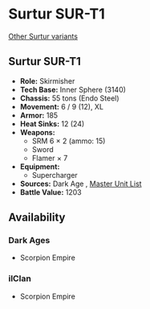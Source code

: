 # Surtur SUR-T1 

[Other Surtur variants](../surtur.md) 

## Surtur SUR-T1 

- **Role:** Skirmisher 
- **Tech Base:** Inner Sphere (3140) 
- **Chassis:** 55 tons (Endo Steel) 
- **Movement:** 6 / 9 (12), XL 
- **Armor:** 185 
- **Heat Sinks:** 12 (24) 
- **Weapons:** 
  - SRM 6 × 2 (ammo: 15) 
  - Sword 
  - Flamer × 7 
- **Equipment:** 
  - Supercharger 
- **Sources:** Dark Age , [Master Unit List](http://masterunitlist.info/Unit/Details/7884) 
- **Battle Value:** 1203 

## Availability 

### Dark Ages 

- Scorpion Empire 

### ilClan 

- Scorpion Empire 

